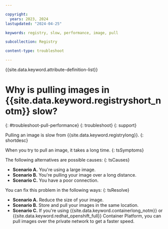 ```yaml
---

copyright:
  years: 2023, 2024
lastupdated: "2024-04-25"

keywords: registry, slow, performance, image, pull

subcollection: Registry

content-type: troubleshoot

---
```


{{site.data.keyword.attribute-definition-list}}

# Why is pulling images in {{site.data.keyword.registryshort_notm}} slow?
{: #troubleshoot-pull-performance}
{: troubleshoot}
{: support}

Pulling an image is slow from {{site.data.keyword.registrylong}}.
{: shortdesc}

When you try to pull an image, it takes a long time.
{: tsSymptoms}

The following alternatives are possible causes:
{: tsCauses}

- **Scenario A.** You're using a large image.
- **Scenario B.** You're pulling your image over a long distance.
- **Scenario C.** You have a poor connection.

You can fix this problem in the following ways:
{: tsResolve}

- **Scenario A.** Reduce the size of your image.
- **Scenario B.** Store and pull your images in the same location.
- **Scenario C.** If you're using {{site.data.keyword.containerlong_notm}} or {{site.data.keyword.redhat_openshift_full}} Container Platform, you can pull images over the private network to get a faster speed.
